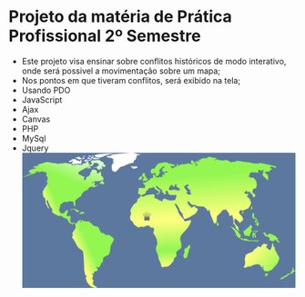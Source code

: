 # Projeto da matéria de Prática Profissional 2º Semestre
- Este projeto visa ensinar sobre conflitos históricos de modo interativo, onde será possivel a movimentação sobre um mapa;
- Nos pontos em que tiveram conflitos, será exibido na tela;
- Usando PDO 
- JavaScript
- Ajax
- Canvas
- PHP
- MySql
- Jquery
![Tela Principal:](projetinho_alien_mapinha.png)


